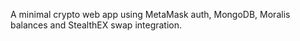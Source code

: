 A minimal crypto web app using MetaMask auth, MongoDB, Moralis balances and StealthEX swap integration.